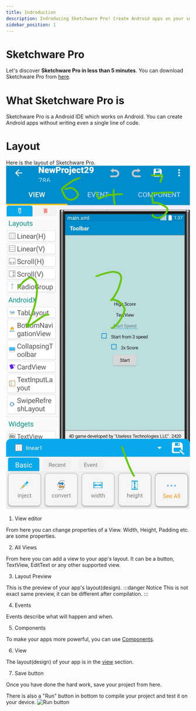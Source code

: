 ```yaml
---
title: Indroduction
description: Indroducing Sketchware Pro! Create Android apps on your smartphone, without writing even a single line of code.
sidebar_position: 1
---
```


# Sketchware Pro

Let's discover **Sketchware Pro in less than 5 minutes**.
You can download Sketchware Pro from [here](https://github.com/Sketchware-Pro/Sketchware-Pro/releases).
# What Sketchware Pro is
Sketchware Pro is a Android IDE which works on Android. You can create Android apps without writing even a single line of code.
# Layout
Here is the layout of Sketchware Pro.
![Sketchware Pro's layout](components/img/layout.jpg)
1. View editor

From here you can change properties of a View. Width, Height, Padding etc. are some properties.

2. All Views

From here you can add a view to your app's layout. It can be a button, TextView, EditText or any other supported view.

3. Layout Preview

This is the preview of your app's layout(design).
:::danger Notice
This is not exact same preview, it can be different after compilation.
:::

4. Events

Events describe what will happen and when.

5. Components

To make your apps more powerful, you can use [Components](category/components).

6. View

The layout(design) of your app is in the [view](category/views) section.

7. Save button

Once you have done the hard work, save your project from here.

There is also a "Run" button in bottom to compile your project and test it on your device.
![Run button](/img/run.jpg)
